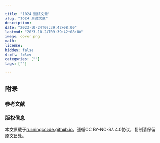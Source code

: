 ```yaml
---

title: "1024 测试文章"
slug: "1024 测试文章"
description:
date: "2023-10-24T09:39:42+08:00"
lastmod: "2023-10-24T09:39:42+08:00"
image: cover.png
math:
license:
hidden: false
draft: false
categories: [""]
tags: [""]

---
```


## 附录

### 参考文献

### 版权信息

本文原载于[runningccode.github.io](https://runningccode.github.io)，遵循CC BY-NC-SA 4.0协议，复制请保留原文出处。